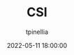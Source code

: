 ---
author: tpinellia
title: CSI
date: 2022-05-11 18:00:00
summary: 介绍 kubernetes 的 CSI 组件
series: ["kubernetes"]
---